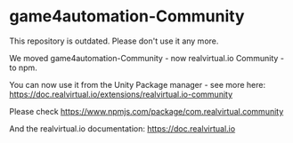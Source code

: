 # game4automation-Community


This repository is outdated. Please don't use it any more.

We moved game4automation-Community - now realvirtual.io Community - to npm. 

You can now use it from the Unity Package manager - see more here:
https://doc.realvirtual.io/extensions/realvirtual.io-community

Please check
https://www.npmjs.com/package/com.realvirtual.community

And the realvirtual.io documentation:
https://doc.realvirtual.io


